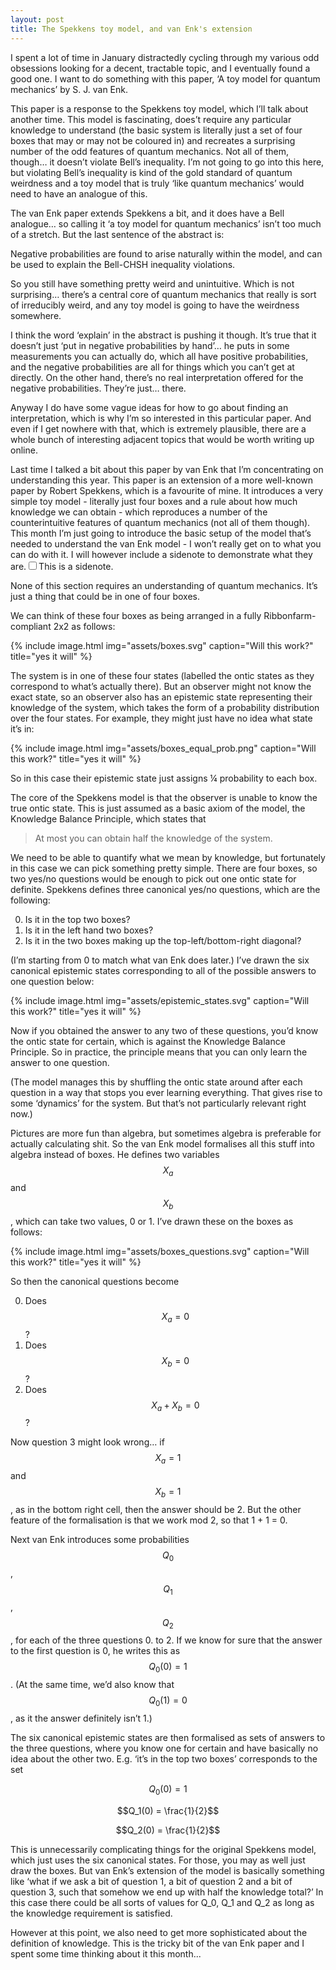 ```yaml
---
layout: post
title: The Spekkens toy model, and van Enk's extension
---
```


I spent a lot of time in January distractedly cycling through my various odd obsessions looking for a decent, tractable topic, and I eventually found a good one. I want to do something with this paper, ‘A toy model for quantum mechanics’ by S. J. van Enk.

This paper is a response to the Spekkens toy model, which I’ll talk about another time. This model is fascinating, does’t require any particular knowledge to understand (the basic system is literally just a set of four boxes that may or may not be coloured in) and recreates a surprising number of the odd features of quantum mechanics. Not all of them, though… it doesn’t violate Bell’s inequality. I’m not going to go into this here, but violating Bell’s inequality is kind of the gold standard of quantum weirdness and a toy model that is truly ‘like quantum mechanics’ would need to have an analogue of this.

The van Enk paper extends Spekkens a bit, and it does have a Bell analogue… so calling it ‘a toy model for quantum mechanics’ isn’t too much of a stretch. But the last sentence of the abstract is:

Negative probabilities are found to arise naturally within the model, and can be used to explain the Bell-CHSH inequality violations.

So you still have something pretty weird and unintuitive. Which is not surprising… there’s a central core of quantum mechanics that really is sort of irreducibly weird, and any toy model is going to have the weirdness somewhere.

I think the word ‘explain’ in the abstract is pushing it though. It’s true that it doesn’t just ‘put in negative probabilities by hand’… he puts in some measurements you can actually do, which all have positive probabilities, and the negative probabilities are all for things which you can’t get at directly. On the other hand, there’s no real interpretation offered for the negative probabilities. They’re just… there.

Anyway I do have some vague ideas for how to go about finding an interpretation, which is why I’m so interested in this particular paper. And even if I get nowhere with that, which is extremely plausible, there are a whole bunch of interesting adjacent topics that would be worth writing up online.

Last time I talked a bit about this paper by van Enk that I’m concentrating on understanding this year. This paper is an extension of a more well-known paper by Robert Spekkens, which is a favourite of mine. It introduces a very simple toy model - literally just four boxes and a rule about how much knowledge we can obtain - which reproduces a number of the counterintuitive features of quantum mechanics (not all of them though). This month I’m just going to introduce the basic setup of the model that’s needed to understand the van Enk model - I won’t really get on to what you can do with it. I will however include a sidenote to demonstrate what they are.<label for="test-sidenote" class="margin-toggle sidenote-number"></label><input type="checkbox" id="test-sidenote" class="margin-toggle"/><span class="sidenote">This is a sidenote.</span>

None of this section requires an understanding of quantum mechanics. It’s just a thing that could be in one of four boxes.

We can think of these four boxes as being arranged in a fully Ribbonfarm-compliant 2x2 as follows:

{% include image.html img="assets/boxes.svg" caption="Will this work?" title="yes it will" %}

The system is in one of these four states (labelled the ontic states as they correspond to what’s actually there). But an observer might not know the exact state, so an observer also has an epistemic state representing their knowledge of the system, which takes the form of a probability distribution over the four states. For example, they might just have no idea what state it’s in:

{% include image.html img="assets/boxes_equal_prob.png" caption="Will this work?" title="yes it will" %}

So in this case their epistemic state just assigns ¼ probability to each box.

The core of the Spekkens model is that the observer is unable to know the true ontic state. This is just assumed as a basic axiom of the model, the Knowledge Balance Principle, which states that

> At most you can obtain half the knowledge of the system.

We need to be able to quantify what we mean by knowledge, but fortunately in this case we can pick something pretty simple. There are four boxes, so two yes/no questions would be enough to pick out one ontic state for definite. Spekkens defines three canonical yes/no questions, which are the following:

<ol start="0">
  <li>Is it in the top two boxes?</li>
  <li>Is it in the left hand two boxes?</li>
  <li>Is it in the two boxes making up the top-left/bottom-right diagonal?</li>
</ol>

(I’m starting from 0 to match what van Enk does later.)
I’ve drawn the six canonical epistemic states corresponding to all of the possible answers to one question below:

{% include image.html img="assets/epistemic_states.svg" caption="Will this work?" title="yes it will" %}

Now if you obtained the answer to any two of these questions, you’d know the ontic state for certain, which is against the Knowledge Balance Principle. So in practice, the principle means that you can only learn the answer to one question.

(The model manages this by shuffling the ontic state around after each question in a way that stops you ever learning everything. That gives rise to some ‘dynamics’ for the system. But that’s not particularly relevant right now.)

Pictures are more fun than algebra, but sometimes algebra is preferable for actually calculating shit. So the van Enk model formalises all this stuff into algebra instead of boxes. He defines two variables $$X_a$$ and $$X_b$$, which can take two values, 0 or 1. I’ve drawn these on the boxes as follows:

{% include image.html img="assets/boxes_questions.svg" caption="Will this work?" title="yes it will" %}

So then the canonical questions become

0. Does $$X_a = 0$$?
1. Does $$X_b = 0$$?
2. Does $$X_a + X_b = 0$$?

Now question 3 might look wrong… if $$X_a = 1$$ and $$X_b = 1$$, as in the bottom right cell, then the answer should be 2. But the other feature of the formalisation is that we work mod 2, so that 1 + 1 = 0.

Next van Enk introduces some probabilities $$Q_0$$, $$Q_1$$, $$Q_2$$, for each of the three questions 0. to 2. If we know for sure that the answer to the first question is 0, he writes this as $$Q_0(0) = 1$$. (At the same time, we’d also know that $$Q_0(1) = 0$$, as it the answer definitely isn’t 1.)

The six canonical epistemic states are then formalised as sets of answers to the three questions, where you know one for certain and have basically no idea about the other two. E.g. ‘it’s in the top two boxes’ corresponds to the set

$$Q_0(0) = 1$$

$$Q_1(0) = \frac{1}{2}$$

$$Q_2(0) = \frac{1}{2}$$

This is unnecessarily complicating things for the original Spekkens model, which just uses the six canonical states. For those, you may as well just draw the boxes. But van Enk’s extension of the model is basically something like ‘what if we ask a bit of question 1, a bit of question 2 and a bit of question 3, such that somehow we end up with half the knowledge total?’ In this case there could be all sorts of values for Q_0, Q_1 and Q_2 as long as the knowledge requirement is satisfied.

However at this point, we also need to get more sophisticated about the definition of knowledge. This is the tricky bit of the van Enk paper and I spent some time thinking about it this month...





